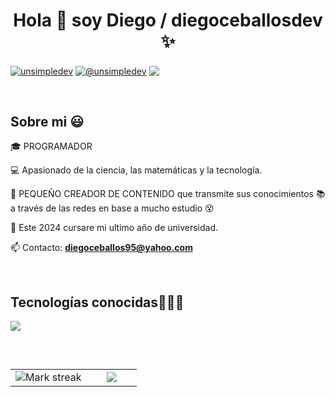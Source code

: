 <h1 align="center">Hola 👋  soy Diego / diegoceballosdev ✨ </h1> 

<p align="left">
  <a href="https://www.linkedin.com/in/diegoceballosdev" target="blank"><img align="center" src="https://img.shields.io/badge/LinkedIn-0077B5?style=for-the-badge&logo=linkedin&logoColor=white" alt="unsimpledev"/></a>
<a href="https://www.tiktok.com/@diegoceballos.dev" target="blank"><img align="center" src="https://img.shields.io/badge/TikTok-000000?style=for-the-badge&logo=tiktok&logoColor=white" alt="@unsimpledev" /></a>
<a href="https://www.instagram.com/diegoceballos.dev/" target="blank"><img align="center" src="https://img.shields.io/badge/Instagram-E4405F?style=for-the-badge&logo=instagram&logoColor=white"  /></a>
  </p>
<br>
<h2>Sobre mi 😃</h2>
<!---Intro start--->

<p align="left">
🎓 PROGRAMADOR

💻 Apasionado de la ciencia, las matemáticas y la tecnología.

🎥 PEQUEÑO CREADOR DE CONTENIDO que transmite sus conocimientos 📚 a través de las redes en base a mucho estudio 😵

📝 Este 2024 cursare mi ultimo año de universidad.

📫 Contacto: **diegoceballos95@yahoo.com**
<!---Intro end--->
  </p>
<br>

<h2 >Tecnologías conocidas👨🏻‍💻</h2>
<!--tech stack icons-->
<p align="left">
  <a href="https://skillicons.dev">
    <img src="https://skillicons.dev/icons?i=java,py,c,haskell,maven,mysql,sqlite,html,css,git,github,eclipse,vscode&perline=12" />
  </a>
</p>
<br>
<!-------------------------->

<!--- stats & Trophy (start) -->
<p align="center">
  <!--- stats (start) -->
<table align="left">
<tr border="none">
<td width="60%" align="center">

<!--  <img  align="center"  src="https://github-readme-stats.vercel.app/api?username=unsimpledev&theme=dark&show_icons=true&count_private=true" />
  <br></br> -->
  <img  title="🔥 Get streak stats for your profile at git.io/streak-stats" alt="Mark streak" src="https://github-readme-streak-stats.herokuapp.com/?user=diegoceballosdev&theme=dark&hide_border=false" /> 
</td>

<td width="40%" align="center">

  <img  align="center"  src="https://github-readme-stats.anuraghazra1.vercel.app/api/top-langs/?username=diegoceballosdev&theme=dark&hide_border=false&no-bg=true&no-frame=true&langs_count=10"/>

  </td>
</tr>
</table>
<!--- stats (end) -->


</p>        
<!--- stats (end) -->
